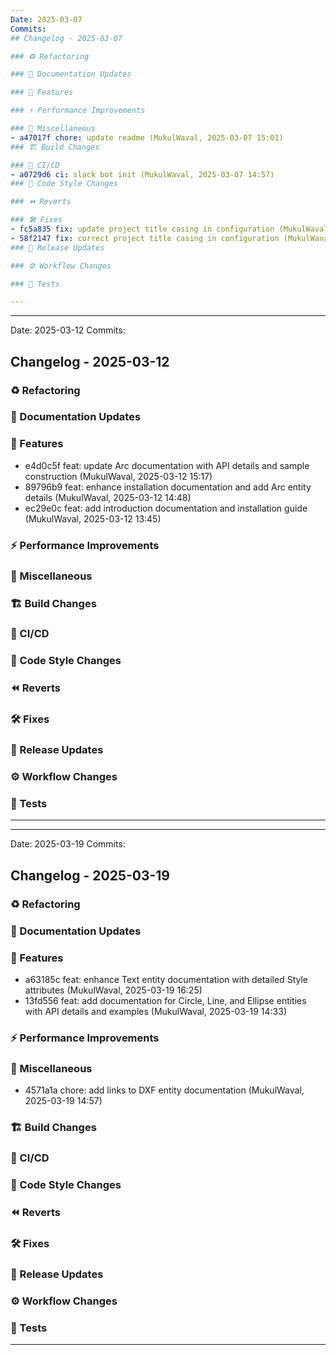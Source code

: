 ```yaml
---
Date: 2025-03-07
Commits:
## Changelog - 2025-03-07

### ♻️ Refactoring

### 📝 Documentation Updates

### 🚀 Features

### ⚡ Performance Improvements

### 🔨 Miscellaneous
- a47017f chore: update readme (MukulWaval, 2025-03-07 15:01)
### 🏗️ Build Changes

### 🔧 CI/CD
- a0729d6 ci: slack bot init (MukulWaval, 2025-03-07 14:57)
### 🎨 Code Style Changes

### ⏪ Reverts

### 🛠 Fixes
- fc5a835 fix: update project title casing in configuration (MukulWaval, 2025-03-07 15:13)
- 58f2147 fix: correct project title casing in configuration (MukulWaval, 2025-03-07 15:04)
### 🚀 Release Updates

### ⚙️ Workflow Changes

### 🧪 Tests

---
```


---
Date: 2025-03-12
Commits:
## Changelog - 2025-03-12

### ♻️ Refactoring

### 📝 Documentation Updates

### 🚀 Features
- e4d0c5f feat: update Arc documentation with API details and sample construction (MukulWaval, 2025-03-12 15:17)
- 89796b9 feat: enhance installation documentation and add Arc entity details (MukulWaval, 2025-03-12 14:48)
- ec29e0c feat: add introduction documentation and installation guide (MukulWaval, 2025-03-12 13:45)
### ⚡ Performance Improvements

### 🔨 Miscellaneous

### 🏗️ Build Changes

### 🔧 CI/CD

### 🎨 Code Style Changes

### ⏪ Reverts

### 🛠 Fixes

### 🚀 Release Updates

### ⚙️ Workflow Changes

### 🧪 Tests

---

---
Date: 2025-03-19
Commits:
## Changelog - 2025-03-19

### ♻️ Refactoring

### 📝 Documentation Updates

### 🚀 Features
- a63185c feat: enhance Text entity documentation with detailed Style attributes (MukulWaval, 2025-03-19 16:25)
- 13fd556 feat: add documentation for Circle, Line, and Ellipse entities with API details and examples (MukulWaval, 2025-03-19 14:33)
### ⚡ Performance Improvements

### 🔨 Miscellaneous
- 4571a1a chore: add links to DXF entity documentation (MukulWaval, 2025-03-19 14:57)
### 🏗️ Build Changes

### 🔧 CI/CD

### 🎨 Code Style Changes

### ⏪ Reverts

### 🛠 Fixes

### 🚀 Release Updates

### ⚙️ Workflow Changes

### 🧪 Tests

---

